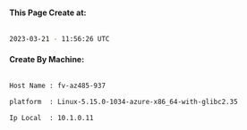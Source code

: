 
   
#### This Page Create at:

```bash

2023-03-21 - 11:56:26 UTC

```

#### Create By Machine:

```bash

Host Name : fv-az485-937

platform  : Linux-5.15.0-1034-azure-x86_64-with-glibc2.35

Ip Local  : 10.1.0.11

```


